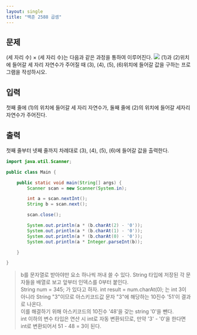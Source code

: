 ```yaml
---
layout: single
title: "백준 2588 곱셈"
---
```


## 문제

(세 자리 수) × (세 자리 수)는 다음과 같은 과정을 통하여 이루어진다.
<img src="https://www.acmicpc.net/upload/images/f5NhGHVLM4Ix74DtJrwfC97KepPl27s%20(1).png">
(1)과 (2)위치에 들어갈 세 자리 자연수가 주어질 때 (3), (4), (5), (6)위치에 들어갈 값을 구하는 프로그램을 작성하시오.

## 입력

첫째 줄에 (1)의 위치에 들어갈 세 자리 자연수가, 둘째 줄에 (2)의 위치에 들어갈 세자리 자연수가 주어진다.

## 출력

첫째 줄부터 넷째 줄까지 차례대로 (3), (4), (5), (6)에 들어갈 값을 출력한다.

```java
import java.util.Scanner;

public class Main {

	public static void main(String[] args) {
		Scanner scan = new Scanner(System.in);

		int a = scan.nextInt();
		String b = scan.next();

		scan.close();

		System.out.println(a * (b.charAt(2) - '0'));
		System.out.println(a * (b.charAt(1) - '0'));
		System.out.println(a * (b.charAt(0) - '0'));
		System.out.println(a * Integer.parseInt(b));

	}

}
```

> b를 문자열로 받아야만 요소 하나씩 꺼내 쓸 수 있다. String 타입에 저장된 각 문자들을 배열로 보고 앞부터 인덱스를 0부터 붙인다.\
String num = 345; 가 있다고 하자. int result = num.charAt(0); 는 int 3이 아니라 String "3"이므로 아스키코드값 문자 "3"에 해당하는 10진수 '51'이 결과로 나온다.\
이를 해결하기 위해 아스키코드의 10진수 '48'을 갖는 string '0'을 뺀다.\
int 이하의 변수 타입은 연산 시 int로 자동 변환되므로, 만약 '3' - '0'을 한다면 int로 변환되어서 51 - 48 = 3이 된다.
